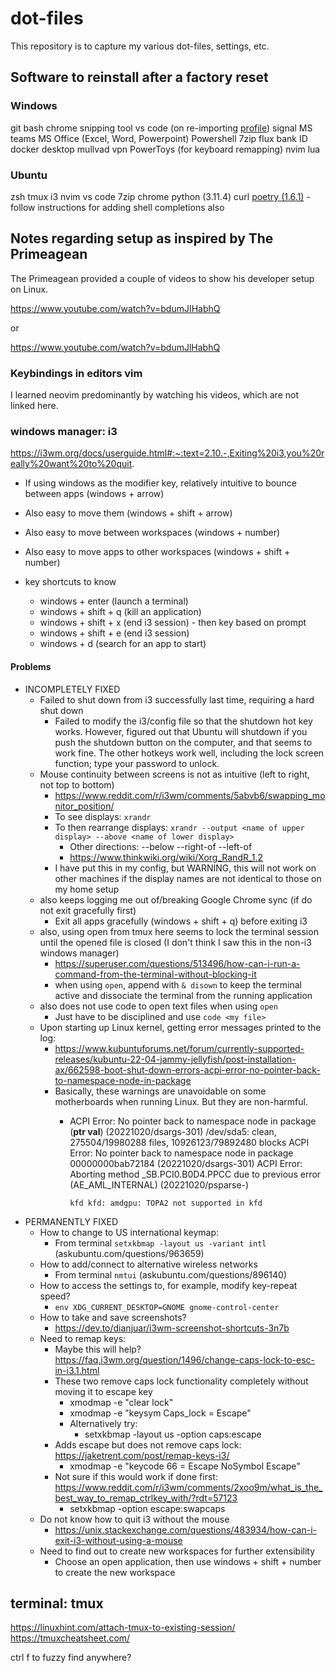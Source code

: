 # dot-files

This repository is to capture my various dot-files, settings, etc.

## Software to reinstall after a factory reset

### Windows

git bash
chrome
snipping tool
vs code (on re-importing [profile](https://github.com/microsoft/vscode/issues/168867))
signal
MS teams
MS Office (Excel, Word, Powerpoint)
Powershell
7zip
flux
bank ID
docker desktop
mullvad vpn
PowerToys (for keyboard remapping)
nvim
lua

### Ubuntu

zsh
tmux
i3
nvim
vs code
7zip
chrome
python (3.11.4)
curl
[poetry (1.6.1)](https://python-poetry.org/docs/) - follow instructions for adding shell completions also

## Notes regarding setup as inspired by The Primeagean

The Primeagean provided a couple of videos to show his developer setup on Linux.

<https://www.youtube.com/watch?v=bdumJIHabhQ>

or

<https://www.youtube.com/watch?v=bdumJlHabhQ>

### Keybindings in editors vim

I learned neovim predominantly by watching his videos, which are not linked here.

### windows manager: i3

<https://i3wm.org/docs/userguide.html#:~:text=2.10.-,Exiting%20i3,you%20really%20want%20to%20quit>.

- If using windows as the modifier key, relatively intuitive to bounce between apps (windows + arrow)
- Also easy to move them (windows + shift + arrow)
- Also easy to move between workspaces (windows + number)
- Also easy to move apps to other workspaces (windows + shift + number)

- key shortcuts to know
  - windows + enter (launch a terminal)
  - windows + shift + q (kill an application)
  - windows + shift + x (end i3 session) - then key based on prompt
  - windows + shift + e (end i3 session)
  - windows + d (search for an app to start)

#### Problems

- INCOMPLETELY FIXED
  - Failed to shut down from i3 successfully last time, requiring a hard shut down
    - Failed to modify the i3/config file so that the shutdown hot key works. However, figured out that Ubuntu will shutdown if you push the shutdown button on the computer, and that seems to work fine. The other hotkeys work well, including the lock screen function; type your password to unlock.
  - Mouse continuity between screens is not as intuitive (left to right, not top to bottom)
    - <https://www.reddit.com/r/i3wm/comments/5abvb6/swapping_monitor_position/>
    - To see displays: `xrandr`
    - To then rearrange displays: `xrandr --output <name of upper display> --above <name of lower display>`
      - Other directions: --below --right-of --left-of
      - <https://www.thinkwiki.org/wiki/Xorg_RandR_1.2>
    - I have put this in my config, but WARNING, this will not work on other machines if the display names are not identical to those on my home setup
  - also keeps logging me out of/breaking Google Chrome sync (if do not exit gracefully first)
    - Exit all apps gracefully (windows + shift + q) before exiting i3
  - also, using open from tmux here seems to lock the terminal session until the opened file is closed (I don't think I saw this in the non-i3 windows manager)
    - <https://superuser.com/questions/513496/how-can-i-run-a-command-from-the-terminal-without-blocking-it>
    - when using `open`, append with `& disown` to keep the terminal active and dissociate the terminal from the running application
  - also does not use code to open text files when using `open`
    - Just have to be disciplined and use `code <my file>`
  - Upon starting up Linux kernel, getting error messages printed to the log:
    - <https://www.kubuntuforums.net/forum/currently-supported-releases/kubuntu-22-04-jammy-jellyfish/post-installation-ax/662598-boot-shut-down-errors-acpi-error-no-pointer-back-to-namespace-node-in-package>
    - Basically, these warnings are unavoidable on some motherboards when running Linux. But they are non-harmful.
      - ACPI Error: No pointer back to namespace node in package (____ptr
            val____) (20221020/dsargs-301)
            /dev/sda5: clean, 275504/19980288 files, 10926123/79892480 blocks
            ACPI Error: No pointer back to namespace node in package 00000000bab72184 (20221020/dsargs-301)
            ACPI Error: Aborting method \_SB.PCI0.B0D4.PPCC due to previous error (AE_AML_INTERNAL) (20221020/psparse-)

            kfd kfd: amdgpu: TOPA2 not supported in kfd

- PERMANENTLY FIXED
  - How to change to US international keymap:
    - From terminal `setxkbmap -layout us -variant intl` (askubuntu.com/questions/963659)
  - How to add/connect to alternative wireless networks
    - From terminal `nmtui` (askubuntu.com/questions/896140)
  - How to access the settings to, for example, modify key-repeat speed?
    - `env XDG_CURRENT_DESKTOP=GNOME gnome-control-center`
  - How to take and save screenshots?
    - <https://dev.to/dianjuar/i3wm-screenshot-shortcuts-3n7b>
  - Need to remap keys:
    - Maybe this will help? <https://faq.i3wm.org/question/1496/change-caps-lock-to-esc-in-i3.1.html>
    - These two remove caps lock functionality completely without moving it to escape key
      - xmodmap -e "clear lock"
      - xmodmap -e "keysym Caps_lock = Escape"
      - Alternatively try:
        - setxkbmap -layout us -option caps:escape
    - Adds escape but does not remove caps lock: <https://jaketrent.com/post/remap-keys-i3/>
      - xmodmap -e "keycode 66 = Escape NoSymbol Escape"
    - Not sure if this would work if done first: <https://www.reddit.com/r/i3wm/comments/2xoo9m/what_is_the_best_way_to_remap_ctrlkey_with/?rdt=57123>
      - setxkbmap -option escape:swapcaps
  - Do not know how to quit i3 without the mouse
    - <https://unix.stackexchange.com/questions/483934/how-can-i-exit-i3-without-using-a-mouse>
  - Need to find out to create new workspaces for further extensibility
    - Choose an open application, then use windows + shift + number to create the new workspace

## terminal: tmux

<https://linuxhint.com/attach-tmux-to-existing-session/>
<https://tmuxcheatsheet.com/>

ctrl f to fuzzy find anywhere?

